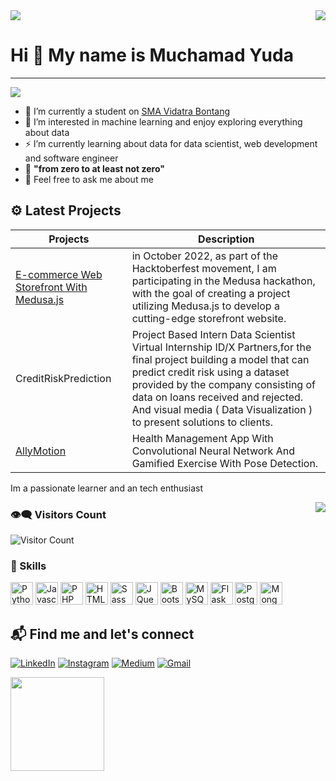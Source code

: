 <img align='right' src = "https://github.com/myudak/github-stats/blob/output/generated/overview.svg">
<img src="https://www.codewars.com/users/m.yudak/badges/large">

Hi 👋 My name is Muchamad Yuda
===============================

<!-- Tech Enthusiast and Student at SMA Vidatra, Bontang -->
---------------------------------
<a href="https://www.github.com/myudak" target="_blank" rel="noreferrer"><img src="https://img.shields.io/github/followers/gabrielhozana?logo=github&style=for-the-badge&color=0891b2&labelColor=1c1917" /></a>

- 🔭 I’m currently a student on <a href="https://smaypvdpbontang.sch.id/">SMA Vidatra Bontang</a> 
- 👀 I’m interested in machine learning and enjoy exploring everything about data
- ⚡ I’m currently learning about data for data scientist, web development and software engineer
- 🌱 **"from zero to at least not zero"**
- 💬 Feel free to ask me about me

## ⚙ Latest Projects
| Projects | Description |
| ----------- | ----------- |
| [E-commerce Web Storefront With Medusa.js](https://github.com/myudak/vms-storefront) | in October 2022, as part of the Hacktoberfest movement, I am participating in the Medusa hackathon, with the goal of creating a project utilizing Medusa.js to develop a cutting-edge storefront website.  |
| CreditRiskPrediction | Project Based Intern Data Scientist Virtual Internship ID/X Partners,for the final project building a model that can predict credit risk using a dataset provided by the company consisting of data on loans received and rejected. And visual media ( Data Visualization ) to present solutions to clients. |
| [AllyMotion](https://github.com/myudak/AllyMotion) | Health Management App With Convolutional Neural Network And Gamified Exercise With Pose Detection. |

Im a passionate learner and an tech enthusiast 

<img align='right' src = "https://github.com/myudak/github-stats/blob/output/generated/languages.svg">




### 👁‍🗨 Visitors Count
![Visitor Count](https://profile-counter.glitch.me/{myudak}/count.svg)



### 🏅 Skills
<p align="left">
<a href="https://www.python.org/" target="_blank" rel="noreferrer"><img src="https://raw.githubusercontent.com/danielcranney/readme-generator/main/public/icons/skills/python-colored.svg" width="36" height="36" alt="Python" /></a>
<a href="https://developer.mozilla.org/en-US/docs/Web/JavaScript" target="_blank" rel="noreferrer"><img src="https://raw.githubusercontent.com/danielcranney/readme-generator/main/public/icons/skills/javascript-colored.svg" width="36" height="36" alt="Javascript" /></a>
<a href="https://www.php.net/" target="_blank" rel="noreferrer"><img src="https://raw.githubusercontent.com/danielcranney/readme-generator/main/public/icons/skills/php-colored.svg" width="36" height="36" alt="PHP" /></a>
<a href="https://developer.mozilla.org/en-US/docs/Glossary/HTML5" target="_blank" rel="noreferrer"><img src="https://raw.githubusercontent.com/danielcranney/readme-generator/main/public/icons/skills/html5-colored.svg" width="36" height="36" alt="HTML5" /></a>
<a href="https://sass-lang.com/" target="_blank" rel="noreferrer"><img src="https://raw.githubusercontent.com/danielcranney/readme-generator/main/public/icons/skills/sass-colored.svg" width="36" height="36" alt="Sass" /></a>
<a href="https://jquery.com/" target="_blank" rel="noreferrer"><img src="https://raw.githubusercontent.com/danielcranney/readme-generator/main/public/icons/skills/jquery-colored.svg" width="36" height="36" alt="JQuery" /></a>
<a href="https://getbootstrap.com/" target="_blank" rel="noreferrer"><img src="https://raw.githubusercontent.com/danielcranney/readme-generator/main/public/icons/skills/bootstrap-colored.svg" width="36" height="36" alt="Bootstrap" /></a>
<a href="https://www.mysql.com/" target="_blank" rel="noreferrer"><img src="https://raw.githubusercontent.com/danielcranney/readme-generator/main/public/icons/skills/mysql-colored.svg" width="36" height="36" alt="MySQL" /></a>
<a href="https://flask.palletsprojects.com/en/2.0.x/" target="_blank" rel="noreferrer"><img src="https://raw.githubusercontent.com/danielcranney/readme-generator/main/public/icons/skills/flask-colored.svg" width="36" height="36" alt="Flask" /></a>
<a href="https://www.postgresql.org/" target="_blank" rel="noreferrer"><img src="https://raw.githubusercontent.com/danielcranney/readme-generator/main/public/icons/skills/postgresql-colored.svg" width="36" height="36" alt="PostgreSQL" /></a>
<a href="https://www.mongodb.com/" target="_blank" rel="noreferrer"><img src="https://raw.githubusercontent.com/danielcranney/readme-generator/main/public/icons/skills/mongodb-colored.svg" width="36" height="36" alt="MongoDB" /></a>
</p>

## 📬 Find me and let's connect 

<p>
  <a href="https://www.linkedin.com/in/myudak/" target="_blank"><img alt="LinkedIn" src="https://img.shields.io/badge/linkedin-%230077B5.svg?&style=for-the-badge&logo=linkedin&logoColor=white" /></a>  
  <a href="https://www.instagram.com/n.yudak" target="_blank"><img alt="Instagram" src="https://img.shields.io/badge/instagram-%23E4405F.svg?&style=for-the-badge&logo=instagram&logoColor=white" /></a> 
   <a href="https://www.kaggle.com/myudak" target="_blank"><img alt="Medium" src="https://img.shields.io/badge/Kaggle-2C8EBB?&style=for-the-badge&logo=kaggle&logoColor=white" /></a>
  <a href="mailto:yudaplzhacker@gmail.com" target="_blank"><img alt="Gmail" src="https://img.shields.io/badge/gmail-D14836?&style=for-the-badge&logo=gmail&logoColor=white"/></a> 
 <!-- <a href="https://medium.com/@nurimammasri" target="_blank"><img alt="Medium" src="https://img.shields.io/badge/medium-%2312100E.svg?&style=for-the-badge&logo=medium&logoColor=white" /></a>  -->
</p>

<img  src="https://media.giphy.com/media/vzO0Vc8b2VBLi/giphy.gif" height="150px">




<!--
**myudak/myudak** is a ✨ _special_ ✨ repository because its `README.md` (this file) appears on your GitHub profile.

Here are some ideas to get you started:

- 🔭 I’m currently working on ...
- 🌱 I’m currently learning ...
- 👯 I’m looking to collaborate on ...
- 🤔 I’m looking for help with ...
- 💬 Ask me about ...
- 📫 How to reach me: ...
- 😄 Pronouns: ...
- ⚡ Fun fact: ...
-->
